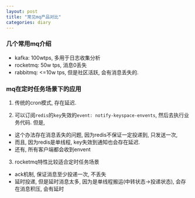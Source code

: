 ```yaml
---
layout: post
title: "常见mq产品对比"
categories: diary
---
```



### 几个常用mq介绍

- kafka: 100wtps, 多用于日志收集分析
- rocketmq: 50w tps, 消息0丢失
- rabbitmq: <=10w tps, 但是社区活跃, 会有消息丢失的.

### mq在定时任务场景下的应用

1. 传统的cron模式, 存在延迟. 

2. 可以订阅`redis`的`key`失效的`event: notify-keyspace-envents`, 然后去执行业务代码. 但是,
  
- 这个办法存在消息丢失的问题, 因为redis不保证一定投递到, 只发送一次, 
- 而且, 因为redis是单线程, key失效到通知也会存在延迟.
- 还有, 所有客户端都会收到envent

3. rocketmq特性比较适合定时任务场景

- ack机制, 保证消息至少投递一次, 不丢失
- 延时投递, 但是延时消息太多, 因为是单线程搬运(中转状态->投递状态), 会存在消息积压, 会有延时